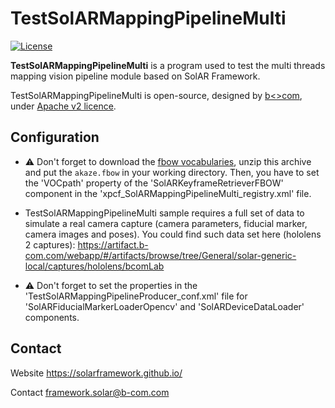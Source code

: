 # TestSolARMappingPipelineMulti

[![License](https://img.shields.io/github/license/SolARFramework/Sample-Mapping?style=flat-square&label=License)](https://www.apache.org/licenses/LICENSE-2.0)

**TestSolARMappingPipelineMulti** is a program used to test the multi threads mapping vision pipeline module based on SolAR Framework.

TestSolARMappingPipelineMulti is open-source, designed by [b<>com](https://b-com.com/en), under [Apache v2 licence](https://www.apache.org/licenses/LICENSE-2.0).

## Configuration

* :warning: Don't forget to download the [fbow vocabularies](https://github.com/SolarFramework/binaries/releases/download/fbow%2F0.0.1%2Fwin/fbow_voc.zip), unzip this archive and put the `akaze.fbow` in your working directory. Then, you have to set the 'VOCpath' property of the 'SolARKeyframeRetrieverFBOW' component in the 'xpcf_SolARMappingPipelineMulti_registry.xml' file.

* TestSolARMappingPipelineMulti sample requires a full set of data to simulate a real camera capture (camera parameters, fiducial marker, camera images and poses). You could find such data set here (hololens 2 captures): https://artifact.b-com.com/webapp/#/artifacts/browse/tree/General/solar-generic-local/captures/hololens/bcomLab
* :warning: Don't forget to set the properties in the 'TestSolARMappingPipelineProducer_conf.xml' file for 'SolARFiducialMarkerLoaderOpencv' and 'SolARDeviceDataLoader' components.

## Contact 
Website https://solarframework.github.io/

Contact framework.solar@b-com.com
